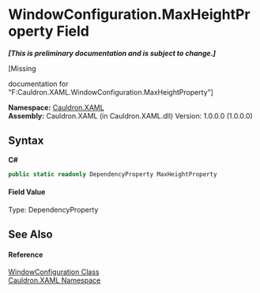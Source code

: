 # WindowConfiguration.MaxHeightProperty Field
 _**\[This is preliminary documentation and is subject to change.\]**_

\[Missing <summary> documentation for "F:Cauldron.XAML.WindowConfiguration.MaxHeightProperty"\]

**Namespace:**&nbsp;<a href="N_Cauldron_XAML">Cauldron.XAML</a><br />**Assembly:**&nbsp;Cauldron.XAML (in Cauldron.XAML.dll) Version: 1.0.0.0 (1.0.0.0)

## Syntax

**C#**<br />
``` C#
public static readonly DependencyProperty MaxHeightProperty
```


#### Field Value
Type: DependencyProperty

## See Also


#### Reference
<a href="T_Cauldron_XAML_WindowConfiguration">WindowConfiguration Class</a><br /><a href="N_Cauldron_XAML">Cauldron.XAML Namespace</a><br />